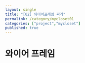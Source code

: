 ```yaml
---
layout: single
title: "[02] 와이어프레임 짜기"
permalink: /category/mycloset01
categories: ["project","mycloset"]
published: true
---
```


# 와이어 프레임
